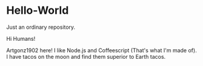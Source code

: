 # Hello-World
Just an ordinary repository.

Hi Humans!

Artgonz1902 here! I like Node.js and Coffeescript (That's what I'm made of).
I have tacos on the moon and find them superior to Earth tacos.
